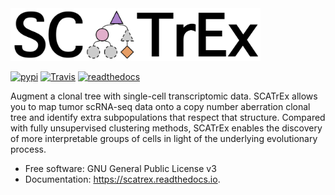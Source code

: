 <div align="left">
  <img src="figures/logo_text.png", width="400px">
</div>

[![pypi](https://img.shields.io/pypi/v/scatrex.svg)](https://pypi.python.org/pypi/scatrex)
[![Travis](https://img.shields.io/travis/pedrofale/scatrex.svg)](https://travis-ci.com/pedrofale/scatrex)
[![readthedocs](https://readthedocs.org/projects/scatrex/badge/?version=latest)](https://scatrex.readthedocs.io/en/latest/?badge=latest)

Augment a clonal tree with single-cell transcriptomic data. SCATrEx allows you to
map tumor scRNA-seq data onto a copy number aberration
clonal tree and identify extra subpopulations that respect that
structure. Compared with fully unsupervised clustering methods, SCATrEx enables
the discovery of more interpretable groups of cells in light of the
underlying evolutionary process.


* Free software: GNU General Public License v3
* Documentation: https://scatrex.readthedocs.io.

